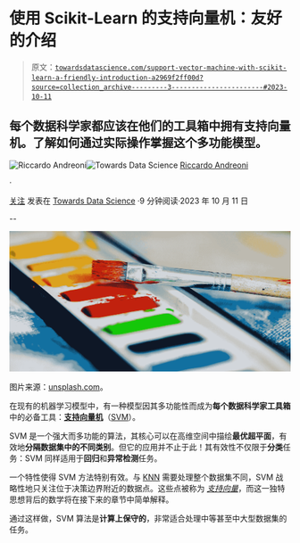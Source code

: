 # 使用 Scikit-Learn 的支持向量机：友好的介绍

> 原文：[`towardsdatascience.com/support-vector-machine-with-scikit-learn-a-friendly-introduction-a2969f2ff00d?source=collection_archive---------3-----------------------#2023-10-11`](https://towardsdatascience.com/support-vector-machine-with-scikit-learn-a-friendly-introduction-a2969f2ff00d?source=collection_archive---------3-----------------------#2023-10-11)

## 每个数据科学家都应该在他们的工具箱中拥有支持向量机。了解如何通过实际操作掌握这个多功能模型。

[](https://medium.com/@riccardo.andreoni?source=post_page-----a2969f2ff00d--------------------------------)![Riccardo Andreoni](https://medium.com/@riccardo.andreoni?source=post_page-----a2969f2ff00d--------------------------------)[](https://towardsdatascience.com/?source=post_page-----a2969f2ff00d--------------------------------)![Towards Data Science](https://towardsdatascience.com/?source=post_page-----a2969f2ff00d--------------------------------) [Riccardo Andreoni](https://medium.com/@riccardo.andreoni?source=post_page-----a2969f2ff00d--------------------------------)

·

[关注](https://medium.com/m/signin?actionUrl=https%3A%2F%2Fmedium.com%2F_%2Fsubscribe%2Fuser%2F76784541161c&operation=register&redirect=https%3A%2F%2Ftowardsdatascience.com%2Fsupport-vector-machine-with-scikit-learn-a-friendly-introduction-a2969f2ff00d&user=Riccardo+Andreoni&userId=76784541161c&source=post_page-76784541161c----a2969f2ff00d---------------------post_header-----------) 发表在 [Towards Data Science](https://towardsdatascience.com/?source=post_page-----a2969f2ff00d--------------------------------) ·9 分钟阅读·2023 年 10 月 11 日[](https://medium.com/m/signin?actionUrl=https%3A%2F%2Fmedium.com%2F_%2Fvote%2Ftowards-data-science%2Fa2969f2ff00d&operation=register&redirect=https%3A%2F%2Ftowardsdatascience.com%2Fsupport-vector-machine-with-scikit-learn-a-friendly-introduction-a2969f2ff00d&user=Riccardo+Andreoni&userId=76784541161c&source=-----a2969f2ff00d---------------------clap_footer-----------)

--

[](https://medium.com/m/signin?actionUrl=https%3A%2F%2Fmedium.com%2F_%2Fbookmark%2Fp%2Fa2969f2ff00d&operation=register&redirect=https%3A%2F%2Ftowardsdatascience.com%2Fsupport-vector-machine-with-scikit-learn-a-friendly-introduction-a2969f2ff00d&source=-----a2969f2ff00d---------------------bookmark_footer-----------)![](img/ca089d89ca86dd60ffd60783581574e6.png)

图片来源：[unsplash.com](https://unsplash.com/photos/3DkouQeZjp4)。

在现有的机器学习模型中，有一种模型因其多功能性而成为**每个数据科学家工具箱**中的必备工具：[**支持向量机**](https://en.wikipedia.org/wiki/Support_vector_machine)（[SVM](https://scikit-learn.org/stable/modules/generated/sklearn.svm.SVC.html)）。

SVM 是一个强大而多功能的算法，其核心可以在高维空间中描绘**最优超平面**，有效地**分隔数据集中的不同类别**。但它的应用并不止于此！其有效性不仅限于**分类**任务：SVM 同样适用于**回归**和**异常检测**任务。

一个特性使得 SVM 方法特别有效。与 [KNN](https://levelup.gitconnected.com/optical-character-recognition-with-knn-classifier-a-step-by-step-guide-b6d7b90e1122) 需要处理整个数据集不同，SVM 战略性地只关注位于决策边界附近的数据点。这些点被称为 [*支持向量*](https://www.analyticsvidhya.com/blog/2021/10/support-vector-machinessvm-a-complete-guide-for-beginners/#:~:text=Support%20Vectors%3A%20These%20are%20the,is%20considered%20a%20good%20margin.)，而这一独特思想背后的数学将在接下来的章节中简单解释。

通过这样做，SVM 算法是**计算上保守的**，非常适合处理中等甚至中大型数据集的任务。
